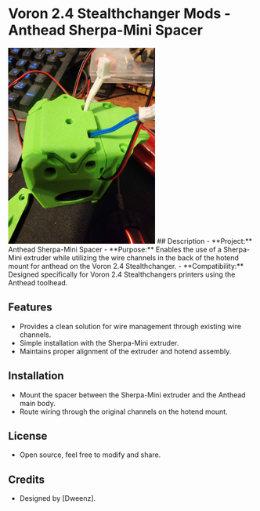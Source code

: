 # Voron 2.4 Stealthchanger Mods - Anthead Sherpa-Mini Spacer
<img src="./sherpaminispacer.jpg" style="width:300px;"/>
## Description
- **Project:** Anthead Sherpa-Mini Spacer
- **Purpose:** Enables the use of a Sherpa-Mini extruder while utilizing the wire channels in the back of the hotend mount for anthead on the Voron 2.4 Stealthchanger.
- **Compatibility:** Designed specifically for Voron 2.4 Stealthchangers printers using the Anthead toolhead.

## Features
- Provides a clean solution for wire management through existing wire channels.
- Simple installation with the Sherpa-Mini extruder.
- Maintains proper alignment of the extruder and hotend assembly.

## Installation
- Mount the spacer between the Sherpa-Mini extruder and the Anthead main body.
- Route wiring through the original channels on the hotend mount.

## License
- Open source, feel free to modify and share.

## Credits
- Designed by [Dweenz].
